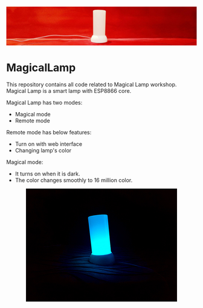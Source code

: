 ![MagicalLamp](images/banner.jpg)
# MagicalLamp
This repository contains all code related to Magical Lamp workshop.
Magical Lamp is a smart lamp with ESP8866 core.

Magical Lamp has two modes:
- Magical mode
- Remote mode

Remote mode has below features:
- Turn on with web interface
- Changing lamp's color

Magical mode:
- It turns on when it is dark.
- The color changes smoothly to 16 million color.
<p align="center">
  <img src="images/MagicMode.jpg">
</p>
